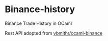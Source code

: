 # Binance-history
Binance Trade History in OCaml

Rest API adopted from [vbmithr/ocaml-binance](https://github.com/vbmithr/ocaml-binance)
